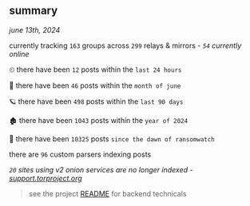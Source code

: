 
## summary
_june 13th, 2024_

currently tracking `163` groups across `299` relays & mirrors - _`54` currently online_

⏲ there have been `12` posts within the `last 24 hours`

🦈 there have been `46` posts within the `month of june`

🪐 there have been `498` posts within the `last 90 days`

🏚 there have been `1043` posts within the `year of 2024`

🦕 there have been `10325` posts `since the dawn of ransomwatch`

there are `96` custom parsers indexing posts

_`20` sites using v2 onion services are no longer indexed - [support.torproject.org](https://support.torproject.org/onionservices/v2-deprecation/)_

> see the project [README](https://github.com/joshhighet/ransomwatch#ransomwatch--) for backend technicals
